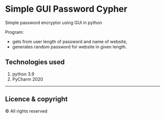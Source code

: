 # Simple GUI Password Cypher

Simple password encryptor using GUI in python

Program:
- gets from user length of password and name of website,
- generates random password for website in given length.

## Technologies used
1. python 3.9
2. PyCharm 2020

---
## Licence & copyright
© All rights reserved
